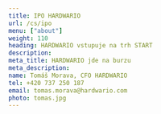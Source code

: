 ```yaml
---
title: IPO HARDWARIO
url: /cs/ipo
menu: ["about"]
weight: 110
heading: HARDWARIO vstupuje na trh START
description: 
meta_title: HARDWARIO jde na burzu
meta_description: 
name: Tomáš Morava, CFO HARDWARIO
tel: +420 737 250 187
email: tomas.morava@hardwario.com
photo: tomas.jpg
---
```

